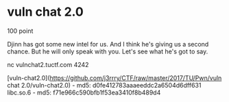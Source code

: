 # vuln chat 2.0
100 point  
  
Djinn has got some new intel for us. And I think he's giving us a second chance. But he will only speak with you. Let's see what he's got to say.  
  
nc vulnchat2.tuctf.com 4242  
  
[vuln-chat2.0](https://github.com/j3rrry/CTF/raw/master/2017/TU/Pwn/vuln chat 2.0/vuln-chat2.0) - md5: d0fe412783aaaeeddc2a6504d6dff631  
libc.so.6 - md5: f71e966c590bfb1f53ea3410f8b489d4  
